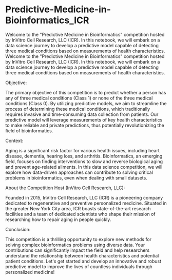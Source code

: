 # Predictive-Medicine-in-Bioinformatics_ICR
Welcome to the "Predictive Medicine in Bioinformatics" competition hosted by InVitro Cell Research, LLC (ICR). In this notebook, we will embark on a data science journey to develop a predictive model capable of detecting three medical conditions based on measurements of health characteristics.
Welcome to the "Predictive Medicine in Bioinformatics" competition hosted by InVitro Cell Research, LLC (ICR). In this notebook, we will embark on a data science journey to develop a predictive model capable of detecting three medical conditions based on measurements of health characteristics.

Objective:

The primary objective of this competition is to predict whether a person has any of three medical conditions (Class 1) or none of the three medical conditions (Class 0). By utilizing predictive models, we aim to streamline the process of determining these medical conditions, which traditionally requires invasive and time-consuming data collection from patients. Our predictive model will leverage measurements of key health characteristics to make reliable and private predictions, thus potentially revolutionizing the field of bioinformatics.

Context:

Aging is a significant risk factor for various health issues, including heart disease, dementia, hearing loss, and arthritis. Bioinformatics, an emerging field, focuses on finding interventions to slow and reverse biological aging and prevent age-related ailments. In this data science competition, we will explore how data-driven approaches can contribute to solving critical problems in bioinformatics, even when dealing with small datasets.

About the Competition Host (InVitro Cell Research, LLC):

Founded in 2015, InVitro Cell Research, LLC (ICR) is a pioneering company dedicated to regenerative and preventive personalized medicine. Situated in the greater New York City area, ICR boasts state-of-the-art research facilities and a team of dedicated scientists who shape their mission of researching how to repair aging in people quickly.

Conclusion:

This competition is a thrilling opportunity to explore new methods for solving complex bioinformatics problems using diverse data. Your contributions can significantly impact the field and help researchers understand the relationship between health characteristics and potential patient conditions. Let's get started and develop an innovative and robust predictive model to improve the lives of countless individuals through personalized medicine!
